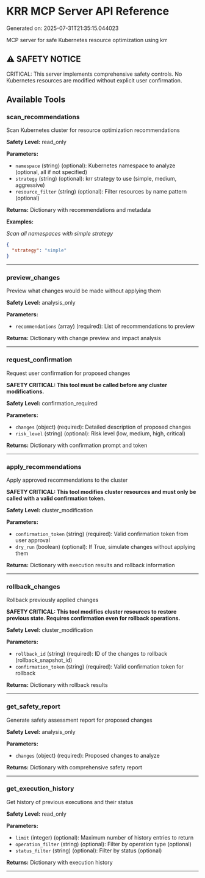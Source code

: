 # KRR MCP Server API Reference

Generated on: 2025-07-31T21:35:15.044023

MCP server for safe Kubernetes resource optimization using krr

## ⚠️ SAFETY NOTICE

CRITICAL: This server implements comprehensive safety controls. No Kubernetes resources are modified without explicit user confirmation.

## Available Tools

### scan_recommendations

Scan Kubernetes cluster for resource optimization recommendations

**Safety Level:** read_only

**Parameters:**

- `namespace` (string) (optional): Kubernetes namespace to analyze (optional, all if not specified)
- `strategy` (string) (optional): krr strategy to use (simple, medium, aggressive)
- `resource_filter` (string) (optional): Filter resources by name pattern (optional)

**Returns:** Dictionary with recommendations and metadata

**Examples:**

*Scan all namespaces with simple strategy*

```json
{
  "strategy": "simple"
}
```

---

### preview_changes

Preview what changes would be made without applying them

**Safety Level:** analysis_only

**Parameters:**

- `recommendations` (array) (required): List of recommendations to preview

**Returns:** Dictionary with change preview and impact analysis

---

### request_confirmation

Request user confirmation for proposed changes

**SAFETY CRITICAL: This tool must be called before any cluster modifications.**

**Safety Level:** confirmation_required

**Parameters:**

- `changes` (object) (required): Detailed description of proposed changes
- `risk_level` (string) (optional): Risk level (low, medium, high, critical)

**Returns:** Dictionary with confirmation prompt and token

---

### apply_recommendations

Apply approved recommendations to the cluster

**SAFETY CRITICAL: This tool modifies cluster resources and must only be called with a valid confirmation token.**

**Safety Level:** cluster_modification

**Parameters:**

- `confirmation_token` (string) (required): Valid confirmation token from user approval
- `dry_run` (boolean) (optional): If True, simulate changes without applying them

**Returns:** Dictionary with execution results and rollback information

---

### rollback_changes

Rollback previously applied changes

**SAFETY CRITICAL: This tool modifies cluster resources to restore previous state. Requires confirmation even for rollback operations.**

**Safety Level:** cluster_modification

**Parameters:**

- `rollback_id` (string) (required): ID of the changes to rollback (rollback_snapshot_id)
- `confirmation_token` (string) (required): Valid confirmation token for rollback

**Returns:** Dictionary with rollback results

---

### get_safety_report

Generate safety assessment report for proposed changes

**Safety Level:** analysis_only

**Parameters:**

- `changes` (object) (required): Proposed changes to analyze

**Returns:** Dictionary with comprehensive safety report

---

### get_execution_history

Get history of previous executions and their status

**Safety Level:** read_only

**Parameters:**

- `limit` (integer) (optional): Maximum number of history entries to return
- `operation_filter` (string) (optional): Filter by operation type (optional)
- `status_filter` (string) (optional): Filter by status (optional)

**Returns:** Dictionary with execution history

---
